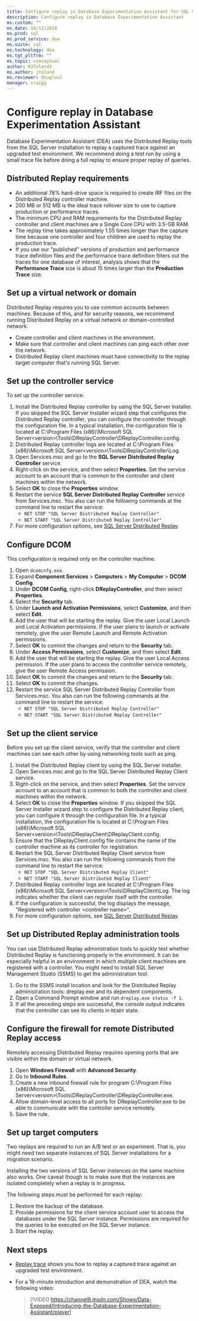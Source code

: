 ```yaml
---
title: Configure replay in Database Experimentation Assistant for SQL Server upgrades
description: Configure replay in Database Experimentation Assistant
ms.custom: ""
ms.date: 10/12/2018
ms.prod: sql
ms.prod_service: dea
ms.suite: sql
ms.technology: dea
ms.tgt_pltfrm: ""
ms.topic: conceptual
author: HJToland3
ms.author: jtoland
ms.reviewer: douglasl
manager: craigg
---
```


# Configure replay in Database Experimentation Assistant

Database Experimentation Assistant (DEA) uses the Distributed Replay tools from the SQL Server installation to replay a captured trace against an upgraded test environment. We recommend doing a test run by using a small trace file before doing a full replay to ensure proper replay of queries.

## Distributed Replay requirements

- An additional 78% hard-drive space is required to create IRF files on the Distributed Replay controller machine.
- 200 MB or 512 MB is the ideal trace rollover size to use to capture production or performance traces.   
- The minimum CPU and RAM requirements for the Distributed Replay controller and client machines are a Single Core CPU with 3.5-GB RAM.
- The replay time takes approximately 1.55 times longer than the capture time because one controller and four children are used to replay the production trace.
- If you use our "published" versions of production and performance trace definition files and the performance trace definition filters out the traces for one database of interest, analysis shows that the **Performance Trace** size is about 15 times larger than the **Production Trace** size.

## Set up a virtual network or domain

Distributed Replay requires you to use common accounts between machines. Because of this, and for security reasons, we recommend running Distributed Replay on a virtual network or domain-controlled network.

- Create controller and client machines in the environment.
- Make sure that controller and client machines can ping each other over the network.
- Distributed Replay client machines must have connectivity to the replay target computer that's running SQL Server.

## Set up the controller service

To set up the controller service:

1. Install the Distributed Replay controller by using the SQL Server installer. If you skipped the SQL Server Installer wizard step that configures the Distributed Replay controller, you can configure the controller through the configuration file. In a typical installation, the configuration file is located at C:\Program Files (x86)\Microsoft SQL Server\<version\>\Tools\DReplayController\DReplayController.config.
1. Distributed Replay controller logs are located at C:\Program Files (x86)\Microsoft SQL Server\<version\>\Tools\DReplayController\Log.
1. Open Services.msc and go to the **SQL Server Distributed Replay Controller** service.
1. Right-click on the service, and then select **Properties**. Set the service account to an account that is common to the controller and client machines within the network.
1. Select **OK** to close the **Properties** window.
1. Restart the service **SQL Server Distributed Replay Controller** service from Services.msc. You also can run the following commands at the command line to restart the service:
   - `NET STOP "SQL Server Distributed Replay Controller"`
   - `NET START "SQL Server Distributed Replay Controller"`
1. For more configuration options, see [SQL Server Distributed Replay](https://docs.microsoft.com/sql/tools/distributed-replay/configure-distributed-replay).

## Configure DCOM

This configuration is required only on the controller machine.

1. Open `dcomcnfg.exe`.
1. Expand **Component Services** > **Computers** > **My Computer** > **DCOM Config**.
1. Under **DCOM Config**, right-click **DReplayController**, and then select **Properties**.
1. Select the **Security** tab.
1. Under **Launch and Activation Permissions**, select **Customize**, and then select **Edit**.
1. Add the user that will be starting the replay. Give the user Local Launch and Local Activation permissions. If the user plans to launch or activate remotely, give the user Remote Launch and Remote Activation permissions.
1. Select **OK** to commit the changes and return to the **Security** tab.
1. Under **Access Permissions**, select **Customize**, and then select **Edit**.
1. Add the user that will be starting the replay. Give the user Local Access permission. If the user plans to access the controller service remotely, give the user Remote Access permission.
1. Select **OK** to commit the changes and return to the **Security** tab.
1. Select **OK** to commit the changes.
1. Restart the service SQL Server Distributed Replay Controller from Services.msc. You also can run the following commands at the command line to restart the service:
   - `NET STOP "SQL Server Distributed Replay Controller"`
   - `NET START "SQL Server Distributed Replay Controller"`

## Set up the client service

Before you set up the client service, verify that the controller and client machines can see each other by using networking tools such as ping.

1. Install the Distributed Replay client by using the SQL Server installer.
1. Open Services.msc and go to the SQL Server Distributed Replay Client service.
1. Right-click on the service, and then select **Properties**. Set the service account to an account that is common to both the controller and client machines within the network.
1. Select **OK** to close the **Properties** window. If you skipped the SQL Server Installer wizard step to configure the Distributed Replay client, you can configure it through the configuration file. In a typical installation, the configuration file is located at C:\Program Files (x86)\Microsoft SQL Server\<version\>\Tools\DReplayClient\DReplayClient.config.
1. Ensure that the DReplayClient.config file contains the name of the controller machine as its controller for registration.
1.  Restart the SQL Server Distributed Replay Client service from Services.msc. You also can run the following commands from the command line to restart the service:
    - `NET STOP "SQL Server Distributed Replay Client"`
    - `NET START "SQL Server Distributed Replay Client"`
1. Distributed Replay controller logs are located at C:\Program Files (x86)\Microsoft SQL Server\<version\>\Tools\DReplayClient\Log. The log indicates whether the client can register itself with the controller.
1. If the configuration is successful, the log displays the message, "Registered with controller <controller name\>".
1. For more configuration options, see [SQL Server Distributed Replay](https://docs.microsoft.com/sql/tools/distributed-replay/configure-distributed-replay).

## Set up Distributed Replay administration tools

You can use Distributed Replay administration tools to quickly test whether Distributed Replay is functioning properly in the environment. It can be especially helpful in an environment in which multiple client machines are registered with a controller. You might need to install SQL Server Management Studio (SSMS) to get the administration tool.

1. Go to the SSMS install location and look for the Distributed Replay administration tools: dreplay.exe and its dependent components.
1. Open a Command Prompt window and run `dreplay.exe status -f 1`.
1. If all the preceding steps are successful, the console output indicates that the controller can see its clients in `READY` state.

## Configure the firewall for remote Distributed Replay access

Remotely accessing Distributed Replay requires opening ports that are visible within the domain or virtual network.

1. Open **Windows Firewall** with **Advanced Security**.
1. Go to **Inbound Rules**.
1. Create a new inbound firewall rule for program C:\Program Files (x86)\Microsoft SQL Server\<version\>\Tools\DReplayController\DReplayController.exe.
1. Allow domain-level access to all ports for DReplayController.exe to be able to communicate with the controller service remotely.
1. Save the rule.

## Set up target computers

Two replays are required to run an A/B test or an experiment. That is, you might need two separate instances of SQL Server installations for a migration scenario.

Installing the two versions of SQL Server instances on the same machine also works. One caveat though is to make sure that the instances are isolated completely when a replay is in progress.

The following steps must be performed for each replay:

1. Restore the backup of the database.
1. Provide permissions for the client service account user to access the databases under the SQL Server instance. Permissions are required for the queries to be executed on the SQL Server instance.
1. Start the replay.

## Next steps

- [Replay trace](database-experimentation-assistant-replay-trace.md) shows you how to replay a captured trace against an upgraded test environment.

- For a 19-minute introduction and demonstration of DEA, watch the following video:

  > [!VIDEO https://channel9.msdn.com/Shows/Data-Exposed/Introducing-the-Database-Experimentation-Assistant/player]
